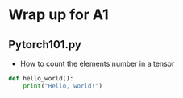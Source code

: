 # Wrap up for A1



## Pytorch101.py

* How to count the elements number in a tensor

```python
def hello_world():
    print("Hello, world!")
```






